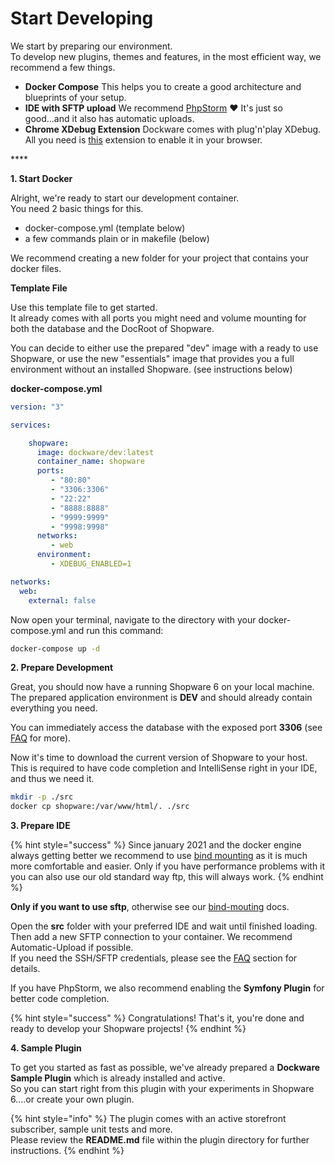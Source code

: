 # Start Developing

We start by preparing our environment.\
To develop new plugins, themes and features, in the most efficient way, we recommend a few things.

* **Docker Compose** This helps you to create a good architecture and blueprints of your setup.&#x20;
* **IDE with SFTP upload** We recommend [PhpStorm](https://www.jetbrains.com/de-de/phpstorm/) ❤️ It's just so good...and it also has automatic uploads.&#x20;
* **Chrome XDebug Extension** Dockware comes with plug'n'play XDebug. All you need is [this](https://chrome.google.com/webstore/detail/xdebug-helper/eadndfjplgieldjbigjakmdgkmoaaaoc?hl=en) extension to enable it in your browser.

\*\*\*\*

**1. Start Docker**

Alright, we're ready to start our development container.\
You need 2 basic things for this.

* docker-compose.yml (template below)
* a few commands plain or in makefile (below)

We recommend creating a new folder for your project that contains your docker files.

**Template File**

Use this template file to get started.\
It already comes with all ports you might need and volume mounting for both the database and the DocRoot of Shopware.

You can decide to either use the prepared "dev" image with a ready to use Shopware, or use the new "essentials" image that provides you a full environment without an installed Shopware. (see instructions below)

**docker-compose.yml**

```yaml
version: "3"

services:

    shopware:
      image: dockware/dev:latest
      container_name: shopware
      ports:
         - "80:80"
         - "3306:3306"
         - "22:22"
         - "8888:8888"
         - "9999:9999"
         - "9998:9998"
      networks:
         - web
      environment:
         - XDEBUG_ENABLED=1

networks:
  web:
    external: false
```

Now open your terminal, navigate to the directory with your docker-compose.yml and run this command:

```bash
docker-compose up -d
```

**2. Prepare Development**

Great, you should now have a running Shopware 6 on your local machine.\
The prepared application environment is **DEV** and should already contain everything you need.

You can immediately access the database with the exposed port **3306** (see [FAQ](../faq/sequel-pro.md) for more).

Now it's time to download the current version of Shopware to your host.\
This is required to have code completion and IntelliSense right in your IDE, and thus we need it.

```bash
mkdir -p ./src
docker cp shopware:/var/www/html/. ./src
```

**3. Prepare IDE**

{% hint style="success" %}
Since january 2021 and the docker engine always getting better we recommend to use [bind mounting](../tips-and-tricks/how-to-use-bind-mounting.md) as it is much more comfortable and easier. Only if you have performance problems with it you can also use our old standard way ftp, this will always work.
{% endhint %}

**Only if you want to use sftp**, otherwise see our [bind-mouting](../tips-and-tricks/how-to-use-bind-mounting.md) docs.

Open the **src** folder with your preferred IDE and wait until finished loading.\
Then add a new SFTP connection to your container. We recommend Automatic-Upload if possible.\
If you need the SSH/SFTP credentials, please see the [FAQ](../use-dockware/default-credentials.md) section for details.

If you have PhpStorm, we also recommend enabling the **Symfony Plugin** for better code completion.

{% hint style="success" %}
Congratulations! That's it, you're done and ready to develop your Shopware projects!
{% endhint %}

**4. Sample Plugin**

To get you started as fast as possible, we've already prepared a **Dockware Sample Plugin** which is already installed and active.\
So you can start right from this plugin with your experiments in Shopware 6....or create your own plugin.

{% hint style="info" %}
The plugin comes with an active storefront subscriber, sample unit tests and more.\
Please review the **README.md** file within the plugin directory for further instructions.
{% endhint %}
